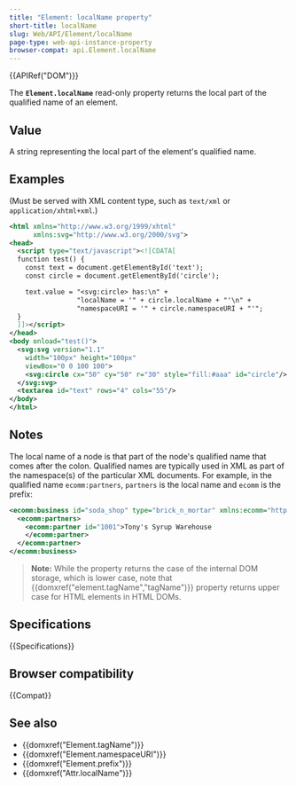 ```yaml
---
title: "Element: localName property"
short-title: localName
slug: Web/API/Element/localName
page-type: web-api-instance-property
browser-compat: api.Element.localName
---
```


{{APIRef("DOM")}}

The **`Element.localName`** read-only property returns the
local part of the qualified name of an element.

## Value

A string representing the local part of the element's qualified name.

## Examples

(Must be served with XML content type, such as `text/xml` or
`application/xhtml+xml`.)

```xml
<html xmlns="http://www.w3.org/1999/xhtml"
      xmlns:svg="http://www.w3.org/2000/svg">
<head>
  <script type="text/javascript"><![CDATA[
  function test() {
    const text = document.getElementById('text');
    const circle = document.getElementById('circle');

    text.value = "<svg:circle> has:\n" +
                 "localName = '" + circle.localName + "'\n" +
                 "namespaceURI = '" + circle.namespaceURI + "'";
  }
  ]]></script>
</head>
<body onload="test()">
  <svg:svg version="1.1"
    width="100px" height="100px"
    viewBox="0 0 100 100">
    <svg:circle cx="50" cy="50" r="30" style="fill:#aaa" id="circle"/>
  </svg:svg>
  <textarea id="text" rows="4" cols="55"/>
</body>
</html>
```

## Notes

The local name of a node is that part of the node's qualified name that comes after the
colon. Qualified names are typically used in XML as part of the namespace(s) of the
particular XML documents. For example, in the qualified name
`ecomm:partners`, `partners` is the local name and
`ecomm` is the prefix:

```xml
<ecomm:business id="soda_shop" type="brick_n_mortar" xmlns:ecomm="http://example.com/ecomm">
  <ecomm:partners>
    <ecomm:partner id="1001">Tony's Syrup Warehouse
    </ecomm:partner>
  </ecomm:partner>
</ecomm:business>
```

> **Note:** While the property returns the case of the internal DOM storage, which is lower case, note that {{domxref("element.tagName","tagName")}} property returns upper case for HTML elements in HTML DOMs.

## Specifications

{{Specifications}}

## Browser compatibility

{{Compat}}

## See also

- {{domxref("Element.tagName")}}
- {{domxref("Element.namespaceURI")}}
- {{domxref("Element.prefix")}}
- {{domxref("Attr.localName")}}
